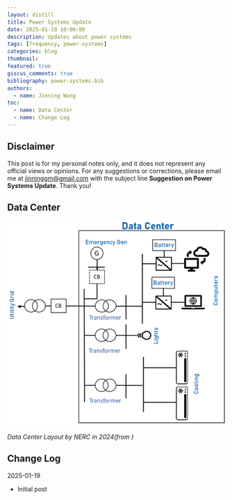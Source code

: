 ```yaml
---
layout: distill
title: Power Systems Update
date: 2025-01-19 10:00:00
description: Updates about power systems
tags: [frequency, power-systems]
categories: blog
thumbnail:
featured: true
giscus_comments: true
bibliography: power-systems.bib
authors:
  - name: Jinning Wang
toc:
  - name: Data Center
  - name: Change Log
---
```


## Disclaimer

This post is for my personal notes only, and it does not represent any official views or opinions.
For any suggestions or corrections, please email me at [jinninggm@gmail.com](mailto:jinninggm@gmail.com) with the subject line **Suggestion on Power Systems Update**. Thank you!

## Data Center

<div style="text-align: ;left;">
  <img src="/assets/img/psupdate/data-center-layout.png" alt="Data Center Layout" style="width: 540px; height: auto;">
  <p><em>Data Center Layout by NERC in 2024(from <d-cite key="nerc2024datacenter"></d-cite>) </em></p>
</div>

## Change Log

2025-01-19

- Initial post
